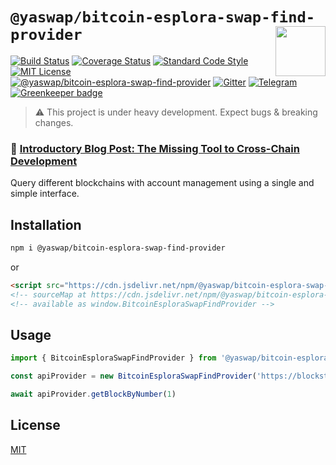 # `@yaswap/bitcoin-esplora-swap-find-provider` <img align="right" src="https://raw.githubusercontent.com/liquality/chainabstractionlayer/master/liquality-logo.png" height="80px" />

[![Build Status](https://travis-ci.com/liquality/chainabstractionlayer.svg?branch=master)](https://travis-ci.com/liquality/chainabstractionlayer)
[![Coverage Status](https://coveralls.io/repos/github/liquality/chainabstractionlayer/badge.svg?branch=master)](https://coveralls.io/github/liquality/chainabstractionlayer?branch=master)
[![Standard Code Style](https://img.shields.io/badge/codestyle-standard-brightgreen.svg)](https://github.com/standard/standard)
[![MIT License](https://img.shields.io/badge/license-MIT-brightgreen.svg)](../../LICENSE.md)
[![@yaswap/bitcoin-esplora-swap-find-provider](https://img.shields.io/npm/dt/@yaswap/bitcoin-esplora-swap-find-provider.svg)](https://npmjs.com/package/@yaswap/bitcoin-esplora-swap-find-provider)
[![Gitter](https://img.shields.io/gitter/room/liquality/Lobby.svg)](https://gitter.im/liquality/Lobby?source=orgpage)
[![Telegram](https://img.shields.io/badge/chat-on%20telegram-blue.svg)](https://t.me/Liquality) [![Greenkeeper badge](https://badges.greenkeeper.io/liquality/chainabstractionlayer.svg)](https://greenkeeper.io/)

> :warning: This project is under heavy development. Expect bugs & breaking changes.

### :pencil: [Introductory Blog Post: The Missing Tool to Cross-Chain Development](https://medium.com/liquality/the-missing-tool-to-cross-chain-development-2ebfe898efa1)

Query different blockchains with account management using a single and simple interface.

## Installation

```bash
npm i @yaswap/bitcoin-esplora-swap-find-provider
```

or

```html
<script src="https://cdn.jsdelivr.net/npm/@yaswap/bitcoin-esplora-swap-find-provider@0.2.3/dist/bitcoin-esplora-swap-find-provider.min.js"></script>
<!-- sourceMap at https://cdn.jsdelivr.net/npm/@yaswap/bitcoin-esplora-swap-find-provider@0.2.3/dist/bitcoin-esplora-swap-find-provider.min.js.map -->
<!-- available as window.BitcoinEsploraSwapFindProvider -->
```

## Usage

```js
import { BitcoinEsploraSwapFindProvider } from '@yaswap/bitcoin-esplora-swap-find-provider'

const apiProvider = new BitcoinEsploraSwapFindProvider('https://blockstream.info/testnet/api')

await apiProvider.getBlockByNumber(1)
```

## License

[MIT](../../LICENSE.md)
